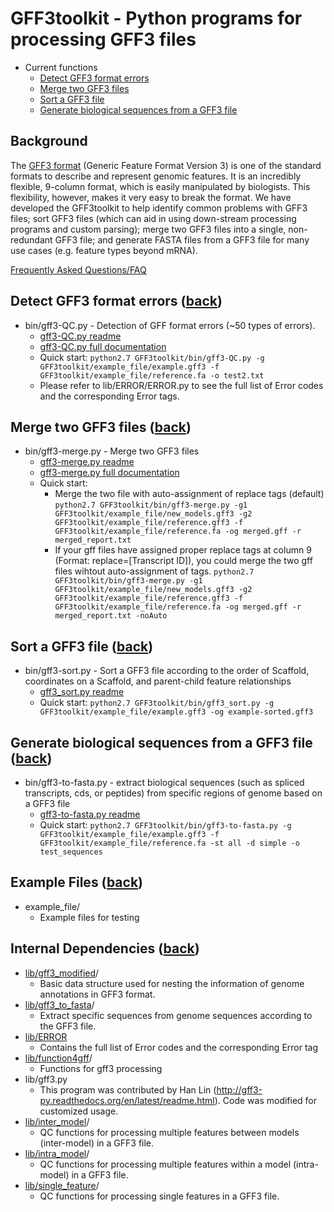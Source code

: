 # GFF3toolkit - Python programs for processing GFF3 files
* Current functions
    - [Detect GFF3 format errors](#detect-gff3-format-errors-back)
    - [Merge two GFF3 files](#merge-two-gff3-files-back)
    - [Sort a GFF3 file](#sort-a-gff3-file-back)
    - [Generate biological sequences from a GFF3 file](#generate-biological-sequences-from-a-gff3-file-back)

## Background

The [GFF3 format](https://github.com/The-Sequence-Ontology/Specifications/blob/master/gff3.md) (Generic Feature Format Version 3) is one of the standard formats to describe and represent genomic features. It is an incredibly flexible, 9-column format, which is easily manipulated by biologists. This flexibility, however, makes it very easy to break the format. We have developed the GFF3toolkit to help identify common problems with GFF3 files; sort GFF3 files (which can aid in using down-stream processing programs and custom parsing); merge two GFF3 files into a single, non-redundant GFF3 file; and generate FASTA files from a GFF3 file for many use cases (e.g. feature types beyond mRNA).

[Frequently Asked Questions/FAQ](https://github.com/NAL-i5K/GFF3toolkit/wiki/FAQ) 

## Detect GFF3 format errors ([back](#gff3toolkit---python-programs-for-processing-gff3-files))

* bin/gff3-QC.py - Detection of GFF format errors (~50 types of errors).
    - [gff3-QC.py readme](gff3-QC.md)
    - [gff3-QC.py full documentation](https://github.com/NAL-i5K/GFF3toolkit/wiki/Detection-of-GFF3-format-errors)
    - Quick start:
        `python2.7 GFF3toolkit/bin/gff3-QC.py -g GFF3toolkit/example_file/example.gff3 -f GFF3toolkit/example_file/reference.fa -o test2.txt`
    - Please refer to lib/ERROR/ERROR.py to see the full list of Error codes and the corresponding Error tags.

## Merge two GFF3 files ([back](#gff3toolkit---python-programs-for-processing-gff3-files))

* bin/gff3-merge.py - Merge two GFF3 files
    - [gff3-merge.py readme](gff3-merge.md)
    - [gff3-merge.py full documentation](https://github.com/NAL-i5K/GFF3toolkit/wiki/Merge-two-GFF3-files)
    - Quick start:
        - Merge the two file with auto-assignment of replace tags (default)
            `python2.7 GFF3toolkit/bin/gff3-merge.py -g1 GFF3toolkit/example_file/new_models.gff3 -g2 GFF3toolkit/example_file/reference.gff3 -f GFF3toolkit/example_file/reference.fa -og merged.gff -r merged_report.txt`
        - If your gff files have assigned proper replace tags at column 9 (Format: replace=[Transcript ID]), you could merge the two gff files wihtout auto-assignment of tags.
            `python2.7 GFF3toolkit/bin/gff3-merge.py -g1 GFF3toolkit/example_file/new_models.gff3 -g2 GFF3toolkit/example_file/reference.gff3 -f GFF3toolkit/example_file/reference.fa -og merged.gff -r merged_report.txt -noAuto`

## Sort a GFF3 file ([back](#gff3toolkit---python-programs-for-processing-gff3-files))

* bin/gff3-sort.py - Sort a GFF3 file according to the order of Scaffold, coordinates on a Scaffold, and parent-child feature relationships
    - [gff3_sort.py readme](gff3_sort.md)
    - Quick start:
        `python2.7 GFF3toolkit/bin/gff3_sort.py -g GFF3toolkit/example_file/example.gff3 -og example-sorted.gff3`

## Generate biological sequences from a GFF3 file ([back](#gff3toolkit---python-programs-for-processing-gff3-files))

* bin/gff3-to-fasta.py - extract biological sequences (such as spliced transcripts, cds, or peptides) from specific regions of genome based on a GFF3 file
    - [gff3-to-fasta.py readme](gff3-to-fasta.md)
    - Quick start:
        `python2.7 GFF3toolkit/bin/gff3-to-fasta.py -g GFF3toolkit/example_file/example.gff3 -f GFF3toolkit/example_file/reference.fa -st all -d simple -o test_sequences`

## Example Files ([back](#gff3toolkit---python-programs-for-processing-gff3-files))

* example_file/
    - Example files for testing

## Internal Dependencies ([back](#gff3toolkit---python-programs-for-processing-gff3-files))
* [lib/gff3_modified](lib/gff3_modified)/
    - Basic data structure used for nesting the information of genome annotations in GFF3 format.
* [lib/gff3_to_fasta](lib/gff3_to_fasta)/
    - Extract specific sequences from genome sequences according to the GFF3 file.
* [lib/ERROR](lib/ERROR)
    - Contains the full list of Error codes and the corresponding Error tag
* [lib/function4gff](lib/function4gff)/
    - Functions for gff3 processing
* lib/gff3.py
    - This program was contributed by Han Lin (http://gff3-py.readthedocs.org/en/latest/readme.html). Code was modified for customized usage.
* [lib/inter_model](lib/inter_model)/
    - QC functions for processing multiple features between models (inter-model) in a GFF3 file.
* [lib/intra_model](lib/intra_model)/
    - QC functions for processing multiple features within a model (intra-model) in a GFF3 file.
* [lib/single_feature](lib/single_feature)/
    - QC functions for processing single features in a GFF3 file.
